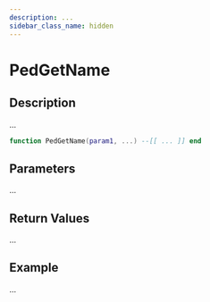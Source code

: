 ```yaml
---
description: ...
sidebar_class_name: hidden
---
```


# PedGetName

## Description

...

```lua
function PedGetName(param1, ...) --[[ ... ]] end
```

## Parameters

...

## Return Values

...

## Example

...

